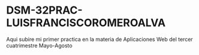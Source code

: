 # DSM-32PRAC-LUISFRANCISCOROMEROALVA
Aqui subire mi primer practica en la materia de Aplicaciones Web del tercer cuatrimestre Mayo-Agosto
